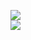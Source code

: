 [![](https://img.shields.io/badge/Made%20With-Github%20Spray-lightgrey.svg?style=for-the-badge&logo=github)](https://github.com/Annihil/github-spray#3361)  
[![](https://i.imgur.com/2DrTn0Z.gif)](https://github.com/Annihil/github-spray)